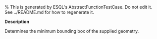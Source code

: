 % This is generated by ESQL's AbstractFunctionTestCase. Do not edit it. See ../README.md for how to regenerate it.

**Description**

Determines the minimum bounding box of the supplied geometry.

